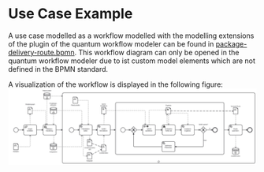 # Use Case Example
A use case modelled as a workflow modelled with the modelling extensions of the plugin of the quantum workflow modeler 
can be found in [package-delivery-route.bpmn](./package-delivery-route.bpmn). This workflow diagram can only be opened 
in the quantum workflow modeler due to ist custom model elements which are not defined in the BPMN standard.

A visualization of the workflow is displayed in the following figure:
![Package Delivery Route Use Case](./package-route-picture.jpg)